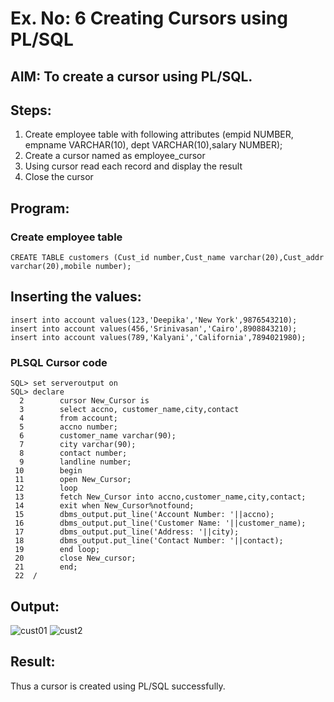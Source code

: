 # Ex. No: 6 Creating Cursors using PL/SQL

## AIM: To create a cursor using PL/SQL.

## Steps:
1. Create employee table with following attributes (empid NUMBER, empname VARCHAR(10), dept VARCHAR(10),salary NUMBER);
2. Create a cursor named as employee_cursor
3. Using cursor read each record and display the result
4. Close the cursor

## Program:

### Create employee table
```
CREATE TABLE customers (Cust_id number,Cust_name varchar(20),Cust_addr varchar(20),mobile number);
```
## Inserting the values:
```
insert into account values(123,'Deepika','New York',9876543210);
insert into account values(456,'Srinivasan','Cairo',8908843210);
insert into account values(789,'Kalyani','California',7894021980);
```
### PLSQL Cursor code
```
SQL> set serveroutput on
SQL> declare
  2        cursor New_Cursor is
  3        select accno, customer_name,city,contact
  4        from account;
  5        accno number;
  6        customer_name varchar(90);
  7        city varchar(90);
  8        contact number;
  9        landline number;
 10        begin
 11        open New_Cursor;
 12        loop
 13        fetch New_Cursor into accno,customer_name,city,contact;
 14        exit when New_Cursor%notfound;
 15        dbms_output.put_line('Account Number: '||accno);
 16        dbms_output.put_line('Customer Name: '||customer_name);
 17        dbms_output.put_line('Address: '||city);
 18        dbms_output.put_line('Contact Number: '||contact);
 19        end loop;
 20        close New_cursor;
 21        end;
 22  /
```
## Output:
![cust01](https://github.com/deepikasrinivasans/Ex-no-6-Creating-Cursors-using-PL-SQL/assets/119393935/dd3a1d42-6878-4056-b829-5be4e40b08ed)
![cust2](https://github.com/deepikasrinivasans/Ex-no-6-Creating-Cursors-using-PL-SQL/assets/119393935/1165090b-504b-4fbb-a8e7-ccbffdf18b6b)
## Result:
Thus a cursor is created using PL/SQL successfully.
